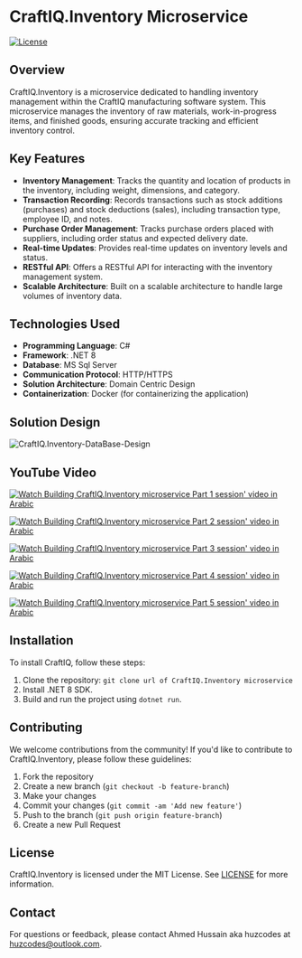 # CraftIQ.Inventory Microservice

[![License](https://img.shields.io/badge/license-MIT-blue.svg)](https://opensource.org/licenses/MIT)

## Overview
CraftIQ.Inventory is a microservice dedicated to handling inventory management within the CraftIQ manufacturing software system. This microservice manages the inventory of raw materials, work-in-progress items, and finished goods, ensuring accurate tracking and efficient inventory control.

## Key Features

- **Inventory Management**: Tracks the quantity and location of products in the inventory, including weight, dimensions, and category.
- **Transaction Recording**: Records transactions such as stock additions (purchases) and stock deductions (sales), including transaction type, employee ID, and notes.
- **Purchase Order Management**: Tracks purchase orders placed with suppliers, including order status and expected delivery date.
- **Real-time Updates**: Provides real-time updates on inventory levels and status.
- **RESTful API**: Offers a RESTful API for interacting with the inventory management system.
- **Scalable Architecture**: Built on a scalable architecture to handle large volumes of inventory data.

## Technologies Used

- **Programming Language**: C#
- **Framework**: .NET 8
- **Database**: MS Sql Server
- **Communication Protocol**: HTTP/HTTPS
- **Solution Architecture**: Domain Centric Design
- **Containerization**: Docker (for containerizing the application)

## Solution Design

![CraftIQ.Inventory-DataBase-Design](https://github.com/huzcodes/CraftIQ.Inventory/assets/64107864/a252c69d-4182-4dea-945c-16f73064a888)


## YouTube Video 

[![Watch Building CraftIQ.Inventory microservice Part 1 session' video in Arabic](https://img.youtube.com/vi/YOUTUBE_VIDEO_ID_HERE/0.jpg)](https://www.youtube.com/watch?v=W6AVOZBkNX4)

[![Watch Building CraftIQ.Inventory microservice Part 2 session' video in Arabic](https://img.youtube.com/vi/YOUTUBE_VIDEO_ID_HERE/0.jpg)](https://www.youtube.com/watch?v=UymouaV0FNw)

[![Watch Building CraftIQ.Inventory microservice Part 3 session' video in Arabic](https://img.youtube.com/vi/YOUTUBE_VIDEO_ID_HERE/0.jpg)](https://www.youtube.com/watch?v=X90JdT_zEEs)

[![Watch Building CraftIQ.Inventory microservice Part 4 session' video in Arabic](https://img.youtube.com/vi/YOUTUBE_VIDEO_ID_HERE/0.jpg)](https://www.youtube.com/watch?v=9tMa3_wBD6s)

[![Watch Building CraftIQ.Inventory microservice Part 5 session' video in Arabic](https://img.youtube.com/vi/YOUTUBE_VIDEO_ID_HERE/0.jpg)](https://www.youtube.com/watch?v=NxRdl0pHb_w)


## Installation

To install CraftIQ, follow these steps:

1. Clone the repository: `git clone url of CraftIQ.Inventory microservice`
2. Install .NET 8 SDK.
3. Build and run the project using `dotnet run`.

## Contributing

We welcome contributions from the community! If you'd like to contribute to CraftIQ.Inventory, please follow these guidelines:

1. Fork the repository
2. Create a new branch (`git checkout -b feature-branch`)
3. Make your changes
4. Commit your changes (`git commit -am 'Add new feature'`)
5. Push to the branch (`git push origin feature-branch`)
6. Create a new Pull Request

   
## License

CraftIQ.Inventory is licensed under the MIT License. See [LICENSE](LICENSE) for more information.

## Contact

For questions or feedback, please contact Ahmed Hussain aka huzcodes at huzcodes@outlook.com.
